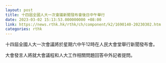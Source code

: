 ```yaml
---
layout: post
title: 十四屆全國人大一次會議新聞發布會後日中午舉行
date: 2023-03-02 15:13:53.000000000 +08:00
link: https://news.rthk.hk/rthk/ch/component/k2/1690140-20230302.htm
categories: rthk
---
```


十四屆全國人大一次會議將於星期六中午12時在人民大會堂舉行新聞發布會。

大會發言人將就大會議程和人大工作相關問題回答中外記者提問。

